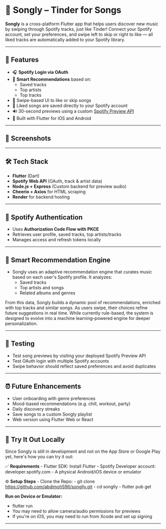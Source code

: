 # 🎵 Songly – Tinder for Songs

**Songly** is a cross-platform Flutter app that helps users discover new music by swiping through Spotify tracks, just like Tinder! Connect your Spotify account, set your preferences, and swipe left to skip or right to like — all liked tracks are automatically added to your Spotify library.

---

## 🚀 Features

- 🎧 **Spotify Login via OAuth**
- 🤖 **Smart Recommendations** based on:
  - Saved tracks
  - Top artists
  - Top tracks
- 🔀 Swipe-based UI to like or skip songs
- 💾 Liked songs are saved directly to your Spotify account
- 🔊 30-second previews using a custom [Spotify Preview API](https://spotify-preview-api-5f88.onrender.com)
- 📱 Built with Flutter for iOS and Android

---

## 📸 Screenshots



---

## 🛠️ Tech Stack

- **Flutter** (Dart)
- **Spotify Web API** (OAuth, track & artist data)
- **Node.js + Express** (Custom backend for preview audio)
- **Cheerio + Axios** for HTML scraping
- **Render** for backend hosting

---

## 🔐 Spotify Authentication

- Uses **Authorization Code Flow with PKCE**
- Retrieves user profile, saved tracks, top artists/tracks
- Manages access and refresh tokens locally

---

## 🧠 Smart Recommendation Engine

- Songly uses an adaptive recommendation engine that curates music based on each user's Spotify profile. It analyzes:
  - Saved tracks
  - Top artists and songs
  - Related albums and genres

From this data, Songly builds a dynamic pool of recommendations, enriched with top tracks and similar songs. As users swipe, their choices refine future suggestions in real time.
While currently rule-based, the system is designed to evolve into a machine learning–powered engine for deeper personalization.

---

## 🧪 Testing

- Test song previews by visiting your deployed Spotify Preview API
- Test OAuth login with multiple Spotify accounts
- Swipe behavior should reflect saved preferences and avoid duplicates

---

## ⏰ Future Enhancements

- User onboarding with genre preferences
- Mood-based recommendations (e.g. chill, workout, party)
- Daily discovery streaks
- Save songs to a custom Songly playlist
- Web version using Flutter Web or React

---

## 📱 Try It Out Locally
  Since Songly is still in development and not on the App Store or Google Play yet, here's how you can try it out:
  
  ✅ **Requirements**
    - Flutter SDK: Install Flutter
    - Spotify Developer account: developer.spotify.com
    - A physical Android/iOS device or emulator
  
  ⚙️ **Setup Steps**
    - Clone the Repo:
      - git clone https://github.com/abdimoh596/songlly.git
      - cd songlly
      - flutter pub get
  
  **Run on Device or Emulator:**
  - flutter run
  - You may need to allow camera/audio permissions for previews
  - If you're on iOS, you may need to run from Xcode and set up signing

---
